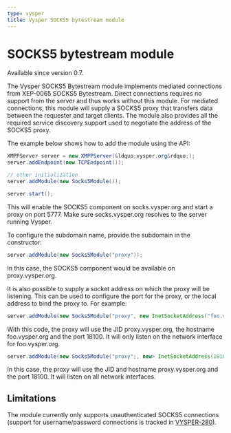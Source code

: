 ```yaml
---
type: vysper
title: Vysper SOCKS5 bytestream module
---
```


# SOCKS5 bytestream module

<div class="info" markdown="1">
    Available since version 0.7.
</div>

The Vysper SOCKS5 Bytestream module implements mediated connections from XEP-0065 SOCKS5 Bytestream. Direct connections requires no support from the server and thus works without this module. For mediated connections, this module will supply a SOCKS5 proxy that transfers data between the requester and target clients. The module also provides all the required service discovery support used to negotiate the address of the SOCKS5 proxy.

The example below shows how to add the module using the API:

```java
XMPPServer server = new XMPPServer(&ldquo;vysper.org&rdquo;);
server.addEndpoint(new TCPEndpoint());

// other initialization
server.addModule(new Socks5Module());

server.start();
```

This will enable the SOCKS5 component on socks.vysper.org and start a proxy on port 5777. Make sure socks.vysper.org resolves to the server running Vysper.

To configure the subdomain name, provide the subdomain in the constructor:

```java
server.addModule(new Socks5Module("proxy"));
```

In this case, the SOCKS5 component would be available on proxy.vysper.org.

It is also possible to supply a socket address on which the proxy will be listening. This can be used to configure the port for the proxy, or the local address to bind the proxy to. For example:

```java
server.addModule(new Socks5Module("proxy", new InetSocketAddress("foo.vysper.org", 18100)));
```

With this code, the proxy will use the JID proxy.vysper.org, the hostname foo.vysper.org and the port 18100. It will only listen on the network interface for foo.vysper.org.

```java
server.addModule(new Socks5Module("proxy";, new> InetSocketAddress(18100)));
```

In this case, the proxy will use the JID and hostname proxy.vysper.org and the port 18100. It will listen on all network interfaces.

## Limitations

The module currently only supports unauthenticated SOCKS5 connections (support for username/password connections is tracked in [VYSPER-280](https://issues.apache.org/jira/browse/VYSPER-280)).

